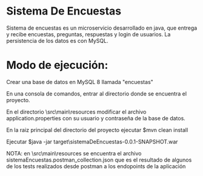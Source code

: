 # Sistema De Encuestas

 Sistema de encuestas es un microservicio desarrollado en java, que entrega y recibe encuestas, preguntas, respuestas y login de usuarios. La persistencia de los datos es con MySQL.
 
# Modo de ejecución:

Crear una base de datos en MySQL 8 llamada "encuestas"

En una consola de comandos, entrar al directorio donde se encuentra el proyecto.

En el directorio  \src\main\resources  modificar el archivo application.properties con su usuario y contraseña de la base de datos.

En la raiz principal del directorio del proyecto ejecutar $mvn clean install

Ejecutar  $java -jar target\sistemaDeEncuestas-0.0.1-SNAPSHOT.war

NOTA: en \src\main\resources se encuentra el archivo sistemaEncuestas.postman_collection.json que es el resultado de algunos de los tests realizados desde postman a los endopoints de la aplicación
